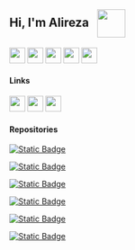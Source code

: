 ## Hi, I'm Alireza &nbsp; <img align="center" src="https://i.giphy.com/media/v1.Y2lkPTc5MGI3NjExZWVxeHFla2lrYmNwd2x0bTFpNWpza2gwM2UxM2hhdWVjYXd0NWpnZCZlcD12MV9pbnRlcm5hbF9naWZfYnlfaWQmY3Q9cw/MxZKME5mbgeXckKp14/giphy.gif" width="50">

<a href="https://react.dev" target="blank"><img src="https://img.shields.io/badge/react-%2320232a.svg?style=for-the-badge&logo=react&logoColor=%2361DAFB" height="28" /></a>
<a href="https://www.typescriptlang.org/docs/handbook/utility-types.html" target="blank"><img src="https://img.shields.io/badge/typescript-%23007ACC.svg?style=for-the-badge&logo=typescript&logoColor=white" height="28" /></a>
<a href="https://nextjs.org/docs" target="blank"><img src="https://img.shields.io/badge/Next-black?style=for-the-badge&logo=next.js&logoColor=white" height="28" /></a>
<a href="https://docs.deno.com/" target="blank"><img src="https://img.shields.io/badge/deno%20js-000000?style=for-the-badge&logo=deno&logoColor=white" height="28" /></a>
<a href="https://webpack.js.org/concepts" target="blank"><img src="https://img.shields.io/badge/webpack-%238DD6F9.svg?style=for-the-badge&logo=webpack&logoColor=black" height="28" /></a>

#### Links

<a href="https://www.npmjs.com/~arbz" target="blank"><img src="https://img.shields.io/badge/NPM-%23CB3837.svg?style=for-the-badge&logo=npm&logoColor=white" height="28" /></a>
<a href="mailto:alirezawbhr@gmail.com" target="blank"><img src="https://img.shields.io/badge/Gmail-D14836?style=for-the-badge&logo=gmail&logoColor=white" height="28" /></a>
<a href="https://www.linkedin.com/in/alireza-bahrani-a60412196" target="blank"><img src="https://img.shields.io/badge/linkedin-%230077B5.svg?style=for-the-badge&logo=linkedin&logoColor=white" height="28" /></a>

#### Repositories

[![Static Badge](https://img.shields.io/badge/github-loader?style=for-the-badge&logo=github&label=i18extract&color=%23eee)](https://github.com/AliReza99/i18extract)

[![Static Badge](https://img.shields.io/badge/github-loader?style=for-the-badge&logo=github&label=generate-tailwindcss-safelist&color=%23eee)](https://github.com/AliReza99/generate-tailwindcss-safelist)

[![Static Badge](https://img.shields.io/badge/github-txt?style=for-the-badge&logo=github&label=glob-import-loader&color=%23eee)](https://github.com/AliReza99/glob-import-loader)

[![Static Badge](https://img.shields.io/badge/github-loader?style=for-the-badge&logo=github&label=try-to-js&color=%23eee)](https://github.com/AliReza99/try-to-js)

[![Static Badge](https://img.shields.io/badge/github-loader?style=for-the-badge&logo=github&color=%23eee&label=tailwindcss-candidates)](https://github.com/AliReza99/tailwindcss)

[![Static Badge](https://img.shields.io/badge/github-loader?style=for-the-badge&logo=github&color=%23eee&label=ts-deep-flatten)](https://github.com/AliReza99/ts-deep-flatten)
